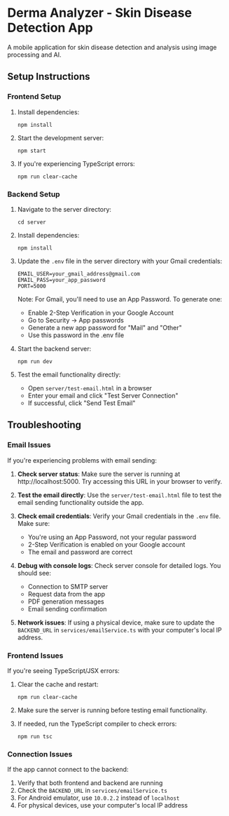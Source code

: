 # Derma Analyzer - Skin Disease Detection App

A mobile application for skin disease detection and analysis using image processing and AI.

## Setup Instructions

### Frontend Setup

1. Install dependencies:
   ```
   npm install
   ```

2. Start the development server:
   ```
   npm start
   ```

3. If you're experiencing TypeScript errors:
   ```
   npm run clear-cache
   ```

### Backend Setup

1. Navigate to the server directory:
   ```
   cd server
   ```

2. Install dependencies:
   ```
   npm install
   ```

3. Update the `.env` file in the server directory with your Gmail credentials:
   ```
   EMAIL_USER=your_gmail_address@gmail.com
   EMAIL_PASS=your_app_password
   PORT=5000
   ```
   
   Note: For Gmail, you'll need to use an App Password. To generate one:
   - Enable 2-Step Verification in your Google Account
   - Go to Security → App passwords
   - Generate a new app password for "Mail" and "Other"
   - Use this password in the .env file

4. Start the backend server:
   ```
   npm run dev
   ```

5. Test the email functionality directly:
   - Open `server/test-email.html` in a browser
   - Enter your email and click "Test Server Connection"
   - If successful, click "Send Test Email"

## Troubleshooting

### Email Issues

If you're experiencing problems with email sending:

1. **Check server status**: Make sure the server is running at http://localhost:5000. Try accessing this URL in your browser to verify.

2. **Test the email directly**: Use the `server/test-email.html` file to test the email sending functionality outside the app.

3. **Check email credentials**: Verify your Gmail credentials in the `.env` file. Make sure:
   - You're using an App Password, not your regular password
   - 2-Step Verification is enabled on your Google account
   - The email and password are correct

4. **Debug with console logs**: Check server console for detailed logs. You should see:
   - Connection to SMTP server
   - Request data from the app
   - PDF generation messages
   - Email sending confirmation

5. **Network issues**: If using a physical device, make sure to update the `BACKEND_URL` in `services/emailService.ts` with your computer's local IP address.

### Frontend Issues

If you're seeing TypeScript/JSX errors:

1. Clear the cache and restart:
   ```
   npm run clear-cache
   ```

2. Make sure the server is running before testing email functionality.

3. If needed, run the TypeScript compiler to check errors:
   ```
   npm run tsc
   ```

### Connection Issues

If the app cannot connect to the backend:

1. Verify that both frontend and backend are running
2. Check the `BACKEND_URL` in `services/emailService.ts`
3. For Android emulator, use `10.0.2.2` instead of `localhost`
4. For physical devices, use your computer's local IP address
